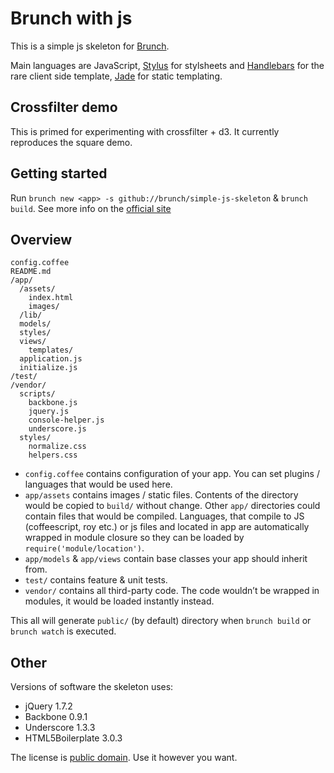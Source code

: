 # Brunch with js

This is a simple js skeleton for [Brunch](http://brunch.io/).

Main languages are JavaScript,
[Stylus](http://learnboost.github.com/stylus/) for stylsheets and
[Handlebars](http://handlebarsjs.com/) for the rare client side template,
[Jade](http://jade-lang.com/) for static templating.

## Crossfilter demo

This is primed for experimenting with crossfilter + d3.
It currently reproduces the square demo.

## Getting started

Run `brunch new <app> -s github://brunch/simple-js-skeleton` & `brunch build`.
See more info on the [official site](http://brunch.io)

## Overview

    config.coffee
    README.md
    /app/
      /assets/
        index.html
        images/
      /lib/
      models/
      styles/
      views/
        templates/
      application.js
      initialize.js
    /test/
    /vendor/
      scripts/
        backbone.js
        jquery.js
        console-helper.js
        underscore.js
      styles/
        normalize.css
        helpers.css

* `config.coffee` contains configuration of your app. You can set plugins /
languages that would be used here.
* `app/assets` contains images / static files. Contents of the directory would
be copied to `build/` without change.
Other `app/` directories could contain files that would be compiled. Languages,
that compile to JS (coffeescript, roy etc.) or js files and located in app are 
automatically wrapped in module closure so they can be loaded by 
`require('module/location')`.
* `app/models` & `app/views` contain base classes your app should inherit from.
* `test/` contains feature & unit tests.
* `vendor/` contains all third-party code. The code wouldn’t be wrapped in
modules, it would be loaded instantly instead.

This all will generate `public/` (by default) directory when `brunch build` or `brunch watch` is executed.

## Other
Versions of software the skeleton uses:

* jQuery 1.7.2
* Backbone 0.9.1
* Underscore 1.3.3
* HTML5Boilerplate 3.0.3

The license is [public domain](http://creativecommons.org/publicdomain/zero/1.0/).
Use it however you want.
